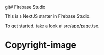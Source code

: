 git# Firebase Studio

This is a NextJS starter in Firebase Studio.

To get started, take a look at src/app/page.tsx.
# Copyright-image
